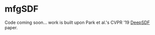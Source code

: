 # mfgSDF

Code coming soon... work is built upon Park et al.'s CVPR '19 [DeepSDF](https://github.com/facebookresearch/DeepSDF) paper.